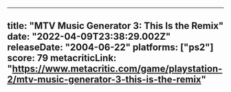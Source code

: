 
---
title: "MTV Music Generator 3: This Is the Remix"
date: "2022-04-09T23:38:29.002Z"
releaseDate: "2004-06-22"
platforms: ["ps2"]
score: 79
metacriticLink: "https://www.metacritic.com/game/playstation-2/mtv-music-generator-3-this-is-the-remix"
---
